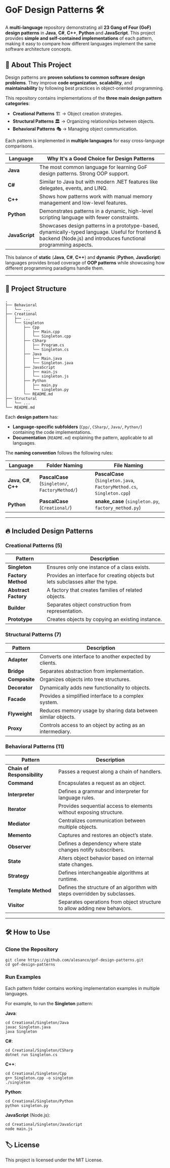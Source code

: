 # GoF Design Patterns 🛠️

A **multi-language** repository demonstrating all **23 Gang of Four (GoF) design patterns** in **Java**, **C#**, **C++**, **Python** and **JavaScript**. This project provides **simple and self-contained implementations** of each pattern, making it easy to compare how different languages implement the same software architecture concepts.

## 📖 About This Project
Design patterns are **proven solutions to common software design problems**. They improve **code organization**, **scalability**, and **maintainability** by following best practices in object-oriented programming.

This repository contains implementations of the **three main design pattern categories**:
- **Creational Patterns** 🏗️ → Object creation strategies.
- **Structural Patterns** 🏛️ → Organizing relationships between objects.
- **Behavioral Patterns** 🎭 → Managing object communication.

Each pattern is implemented in **multiple languages** for easy cross-language comparisons.

| Language | Why It's a Good Choice for Design Patterns |
|----------|--------------------------------------------|
| **Java** | The most common language for learning GoF design patterns. Strong OOP support. |
| **C#** | Similar to Java but with modern .NET features like delegates, events, and LINQ. |
| **C++** | Shows how patterns work with manual memory management and low-level features. |
| **Python** | Demonstrates patterns in a dynamic, high-level scripting language with fewer constraints. |
| **JavaScript** | Showcases design patterns in a prototype-based, dynamically-typed language. Useful for frontend & backend (Node.js) and introduces functional programming aspects.

This balance of **static** (**Java**, **C#**, **C++**) and **dynamic** (**Python**, **JavaScript**) languages provides broad coverage of **OOP patterns** while showcasing how different programming paradigms handle them.

---

## 📂 Project Structure
```
.
├── Behavioral
│   └── ...
├── Creational
│   ├── ...
│   └── Singleton
│       ├── Cpp
│       │   ├── Main.cpp
│       │   └── Singleton.cpp
│       ├── CSharp
│       │   ├── Program.cs
│       │   └── Singleton.cs
│       ├── Java
│       │   ├── Main.java
│       │   └── Singleton.java
│       ├── JavaScript
│       │   ├── main.js
│       │   └── singleton.js
│       ├── Python
│       │   ├── main.py
│       │   └── singleton.py
│       └── README.md
├── Structural
│   └── ...
└── README.md
```

Each **design pattern** has:
- **Language-specific subfolders** (`Cpp/`, `CSharp/`, `Java/`, `Python/`) containing the code implementations.
- **Documentation** (`README.md`) explaining the pattern, applicable to all languages.

The **naming convention** follows the following rules:

| Language | Folder Naming | File Naming |
|----------|---------------|-------------|
**Java**, **C#**, **C++** | **PascalCase** (`Singleton/`, `FactoryMethod/`) | **PascalCase** (`Singleton.java`, `FactoryMethod.cs`, `Singleton.cpp`) |
**Python** | **PascalCase** (`Creational/`) | **snake_case** (`singleton.py`, `factory_method.py`)

---

## 🔥 Included Design Patterns

### **Creational Patterns (5)**
| Pattern | Description |
|---------|------------|
| **Singleton** | Ensures only one instance of a class exists. |
| **Factory Method** | Provides an interface for creating objects but lets subclasses alter the type. |
| **Abstract Factory** | A factory that creates families of related objects. |
| **Builder** | Separates object construction from representation. |
| **Prototype** | Creates objects by copying an existing instance. |

### **Structural Patterns (7)**
| Pattern | Description |
|---------|------------|
| **Adapter** | Converts one interface to another expected by clients. |
| **Bridge** | Separates abstraction from implementation. |
| **Composite** | Organizes objects into tree structures. |
| **Decorator** | Dynamically adds new functionality to objects. |
| **Facade** | Provides a simplified interface to a complex system. |
| **Flyweight** | Reduces memory usage by sharing data between similar objects. |
| **Proxy** | Controls access to an object by acting as an intermediary. |

### **Behavioral Patterns (11)**
| Pattern | Description |
|---------|------------|
| **Chain of Responsibility** | Passes a request along a chain of handlers. |
| **Command** | Encapsulates a request as an object. |
| **Interpreter** | Defines a grammar and interpreter for language rules. |
| **Iterator** | Provides sequential access to elements without exposing structure. |
| **Mediator** | Centralizes communication between multiple objects. |
| **Memento** | Captures and restores an object’s state. |
| **Observer** | Defines a dependency where state changes notify subscribers. |
| **State** | Alters object behavior based on internal state changes. |
| **Strategy** | Defines interchangeable algorithms at runtime. |
| **Template Method** | Defines the structure of an algorithm with steps overridden by subclasses. |
| **Visitor** | Separates operations from object structure to allow adding new behaviors. |

---

## 🛠️ How to Use

### **Clone the Repository**
```
git clone https://github.com/alesanco/gof-design-patterns.git
cd gof-design-patterns
```

### **Run Examples**
Each pattern folder contains working implementation examples in multiple languages.

For example, to run the **Singleton** pattern:

**Java**:
```
cd Creational/Singleton/Java
javac Singleton.java
java Singleton
```

**C#**:
```
cd Creational/Singleton/CSharp
dotnet run Singleton.cs
```

**C++**:
```
cd Creational/Singleton/Cpp
g++ Singleton.cpp -o singleton
./singleton
```

**Python**:
```
cd Creational/Singleton/Python
python singleton.py
```

**JavaScript** (Node.js):
```
cd Creational/Singleton/JavaScript
node main.js
```

## 🏷️ License
This project is licensed under the MIT License.